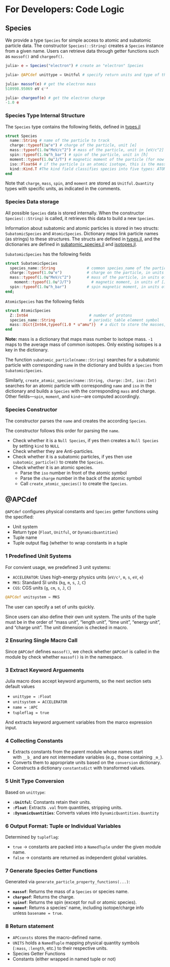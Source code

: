 # For Developers: Code Logic

## Species

We provide a type `Species` for simple access to atomic and subatomic particle data. The constructor `Species(::String)` creates a `Species` instance from a given name. Users can retrieve data through getter functions such as `massof()` and `chargeof()`.

```julia
julia> e = Species("electron") # create an "electron" Species

julia> @APCdef unittype = Unitful # specify return units and type of the getter functions via @APCdef

julia> massof(e) # get the electron mass
510998.95069 eV c⁻²

julia> chargeof(e) # get the electron charge
-1.0 e

```

### Species Type Internal Structure

The `Species` type contains the following fields, defined in [types.jl](https://github.com/bmad-sim/AtomicAndPhysicalConstants.jl/blob/main/src/types.jl)

```julia
struct Species
  name::String # name of the particle to track
  charge::typeof(1u"e") # charge of the particle, unit [e]
  mass::typeof(1.0u"MeV/c^2") # mass of the particle, unit in [eV/c^2]
  spin::typeof(1.0u"h_bar") # spin of the particle, unit in [ħ]
  moment::typeof(1.0u"J/T") # magnetic moment of the particle (for now it's 0 unless we have a recorded value), unit in [J/T]
  iso::Float64 # if the particle is an atomic isotope, this is the mass number, otherwise 0
  kind::Kind.T #The kind field classifies species into five types: ATOM, HADRON, LEPTON, PHOTON, and NULL.
end
```

Note that `charge`, `mass`, `spin`, and `moment` are stored as `Unitful.Quantity` types with specific units, as indicated in the comments.

### Species Data storage

All possible `Species` data is stored internally. When the constructor `Species(::String)` is called, it retrieves this data to build a new `Species`.

Information about subatomic and atomic particles is stored in two structs: `SubatomicSpecies` and `AtomicSpecies`. Dictionary maps link particle names (as strings) to these structures. The structs are defined in [types.jl](https://github.com/bmad-sim/AtomicAndPhysicalConstants.jl/blob/main/src/types.jl), and the dictionaries are defined in [subatomic_species.jl](https://github.com/bmad-sim/AtomicAndPhysicalConstants.jl/blob/main/src/subatomic_species.jl) and [isotopes.jl](https://github.com/bmad-sim/AtomicAndPhysicalConstants.jl/blob/main/src/isotopes.jl). 

`SubatomicSpecies` has the following fields

```julia
struct SubatomicSpecies
  species_name::String              # common species_name of the particle
  charge::typeof(1.0u"e")           # charge on the particle, in units of [e]
  mass::typeof(1.0u"MeV/c^2")       # mass of the particle, in units of [eV/c^2]
	moment::typeof(1.0u"J/T")         # magnetic moment, in units of [J/T]
  spin::typeof(1.0u"h_bar")         # spin magnetic moment, in units of [ħ]
end;
```

`AtomicSpecies` has the following fields

```julia
struct AtomicSpecies
  Z::Int64                           # number of protons
  species_name::String               # periodic table element symbol
  mass::Dict{Int64,typeof(1.0 * u"amu")}  # a dict to store the masses, keyed by isotope
end
```

**Note:** mass is a dictionary that maps mass number to isotope mass. `-1` maps to the average mass of common isotopes. Only existing isotopes is a key in the dictionary.

The function `subatomic_particle(name::String)` searches for a subatomic particle with corresponding `name` in the dictionary and builds a `Species` from `SubatomicSpecies`.

Similarly, `create_atomic_species(name::String, charge::Int, iso::Int)` searches for an atomic particle with corresponding `name` and `iso` in the dictionary and builds a `Species` with the corresponding `mass` and charge. Other fields—`spin`, `moment`, and `kind`—are computed accordingly.

### Species Constructor

The constructor parses the `name` and creates the according `Species`.

The constructor follows this order for parsing the `name`.

- Check whether it is a `Null Species`, if yes then creates a `Null Species` by setting `kind` to `NULL`
- Check whether they are Anti-particles.
- Check whether it is a subatomic particles, if yes then use `subatomic_particle()` to create the `Species`.
- Check whether it is an atomic species.
    - Parse the `iso` number in front of the atomic symbol
    - Parse the `charge` number in the back of the atomic symbol
    - Call `create_atomic_species()` to create the `Species`.

## @APCdef

`@APCdef` configures physical constants and `Species` getter functions using the specified:

- Unit system
- Return type (`Float`, `Unitful`, or `DynamicQuantities`)
- Tuple name
- Tuple output flag (whether to wrap constants in a tuple

### 1 Predefined Unit Systems

For convient usage, we predefined 3 unit systems:

- `ACCELERATOR`: Uses high-energy physics units (`eV/c²`, `m`, `s`, `eV`, `e`)
- `MKS`: Standard SI units (`kg`, `m`, `s`, `J`, `C`)
- `CGS`: CGS units (`g`, `cm`, `s`, `J`, `C`)

```julia
@APCdef unitsystem = MKS
```

The user can specify a set of units quickly. 

Since users can also define their own unit system. The units of the tuple must be in the order of “mass unit”, “length unit”, “time unit”, “energy unit”, and “charge unit”. The unit dimension is checked in macro.

### 2 Ensuring Single Macro Call

Since `@APCdef` defines `massof()`, we check whether `@APCdef` is called in the module by check whether `massof()` is in the namespace.

### 3 Extract Keyword Arguements

Julia macro does accept keyword arguments, so the next section sets default values

- `unittype = :Float`
- `unitsystem = ACCELERATOR`
- `name = :APC`
- `tupleflag = true`

And extracts keyword arguement variables from the marco expression input.

### 4 Collecting Constants

- Extracts constants from the parent module whose names start with `__b_` and are not intermediate variables (e.g., those containing `_m_`).
- Converts them to appropriate units based on the `conversion` dictionary.
- Constructs a dictionary `constantsdict` with transformed values.

### 5 Unit Type Conversion

Based on `unittype`:

- **`:Unitful`**: Constants retain their units.
- **`:Float`**: Extracts `.val` from quantities, stripping units.
- **`:DynamicQuantities`**: Converts values into `DynamicQuantities.Quantity`

### 6 Output Format: Tuple or Individual Variables

Determined by `tupleflag`:

- `true` → constants are packed into a `NamedTuple` under the given module name.
- `false` → constants are returned as independent global variables.

### 7 Generate Species Getter Functions

Generated via `generate_particle_property_functions(...)`:

- **`massof`**: Returns the mass of a `Species` or species name.
- **`chargeof`**: Returns the charge.
- **`spinof`**: Returns the spin (except for null or atomic species).
- **`nameof`**: Returns a species' name, including isotope/charge info unless `basename = true`.

### 8 Return statement

- `APCconsts` stores the macro-defined name.
- `UNITS` holds a `NamedTuple` mapping physical quantity symbols (`:mass`, `:length`, etc.) to their respective units.
- Species Getter Functions
- Constants (either wrapped in named tuple or not)